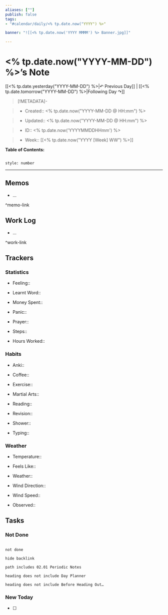 ```yaml
---
aliases: [""]
publish: false
tags:
- "#calendar/daily/<% tp.date.now("YYYY") %>"

banner: "![[<% tp.date.now('YYYY MMMM') %> Banner.jpg]]"

---
```


# <% tp.date.now("YYYY-MM-DD") %>’s Note

[[<% tp.date.yesterday("YYYY-MM-DD") %>|↶ Previous Day]] | [[<% tp.date.tomorrow("YYYY-MM-DD") %>|Following Day ↷]]

> [!METADATA]-

> - Created:: <% tp.date.now("YYYY-MM-DD @ HH:mm") %>

> - Updated:: <% tp.date.now("YYYY-MM-DD @ HH:mm") %>

> - ID:: <% tp.date.now('YYYYMMDDHHmm') %>

> - Week:: [[<% tp.date.now("YYYY [Week] WW") %>]]

**Table of Contents:**

```toc

style: number

```

___

## Memos

- …

^memo-link

## Work Log

- …

^work-link

## Trackers

### Statistics

- Feeling::

- Learnt Word::

- Money Spent::

- Panic::

- Prayer::

- Steps::

- Hours Worked::

### Habits

- Anki::

- Coffee::

- Exercise::

- Martial Arts::

- Reading::

- Revision::

- Shower::

- Typing::

### Weather

- Temperature::

- Feels Like::

- Weather::

- Wind Direction::

- Wind Speed::

- Observed::

## Tasks

### Not Done

```tasks

not done

hide backlink

path includes 02.01 Periodic Notes

heading does not include Day Planner

heading does not include Before Heading Out…

```

### New Today

- [ ]